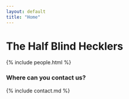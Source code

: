 ```yaml
---
layout: default
title: "Home"
---
```

# The Half Blind Hecklers
{% include people.html %}
### Where can you contact us?
{% include contact.md %}
